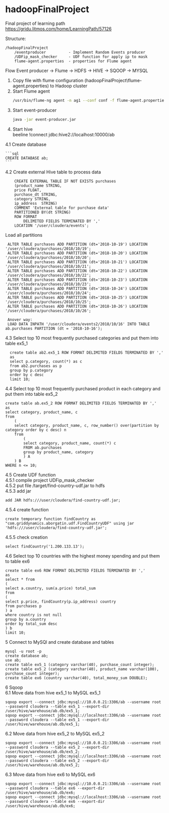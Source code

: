 # hadoopFinalProject
Final project of learning path https://gridu.litmos.com/home/LearningPath/57126

Structure:

    /hadoopFinalProject
        /eventproducer          - Implement Random Events producer
        /UDFip_mask_checker     - UDF function for apply ip to mask
        flume-agent.properties  - properties for Flume agent


Flow Event producer -> Flume -> HDFS -> HIVE -> SQOOP -> MYSQL

1. Copy file with flume configuration (hadoopFinalProject\flume-agent.properties) to Hadoop cluster
2. Start Flume agent
    ```bash
    /usr/bin/flume-ng agent -n ag1 --conf conf -f flume-agent.properties -Dflume.root.logger=INFO,console
    ```
3. Start event-producer
    ```bash
    java -jar event-producer.jar
    ```
4. Start hive<br/>
    beeline
    !connect jdbc:hive2://localhost:10000/ab

4.1 Create database

    ```sql
    CREATE DATABASE ab;
    ```

4.2 Create external Hive table to process data <br/>

        CREATE EXTERNAL TABLE IF NOT EXISTS purchases
        (product_name STRING,
        price FLOAT,
        purchase_dt STRING,
        category STRING,
        ip_address  STRING)
        COMMENT 'External table for purchase data'
        PARTITIONED BY(dt STRING)
        ROW FORMAT
            DELIMITED FIELDS TERMINATED BY ','
        LOCATION '/user/cloudera/events';

Load all partitions <br/>

     ALTER TABLE purchases ADD PARTITION (dt='2018-10-19') LOCATION '/user/cloudera/purchases/2018/10/19';
     ALTER TABLE purchases ADD PARTITION (dt='2018-10-20') LOCATION '/user/cloudera/purchases/2018/10/20';
     ALTER TABLE purchases ADD PARTITION (dt='2018-10-21') LOCATION '/user/cloudera/purchases/2018/10/21';
     ALTER TABLE purchases ADD PARTITION (dt='2018-10-22') LOCATION '/user/cloudera/purchases/2018/10/22';
     ALTER TABLE purchases ADD PARTITION (dt='2018-10-23') LOCATION '/user/cloudera/purchases/2018/10/23';
     ALTER TABLE purchases ADD PARTITION (dt='2018-10-24') LOCATION '/user/cloudera/purchases/2018/10/24';
     ALTER TABLE purchases ADD PARTITION (dt='2018-10-25') LOCATION '/user/cloudera/purchases/2018/10/25';
     ALTER TABLE purchases ADD PARTITION (dt='2018-10-26') LOCATION '/user/cloudera/purchases/2018/10/26';

     Anover way:
     LOAD DATA INPATH '/user/cloudera/events2/2018/10/16' INTO TABLE ab.purchases PARTITION (dt = '2018-10-16');

4.3 Select top 10  most frequently purchased categories and put them into table ex5_1 <br/>

      create table ab2.ex5_1 ROW FORMAT DELIMITED FIELDS TERMINATED BY ','
      as
      select p.category, count(*) as c
      from ab2.purchases as p
      group by p.category
      order by c desc
      limit 10;
4.4 Select top 10 most frequently purchased product in each category and put them into table ex5_2 <br/>

    create table ab.ex5_2 ROW FORMAT DELIMITED FIELDS TERMINATED BY ','
    as
    select category, product_name, c
    from
        (
        select category, product_name, c, row_number() over(partition by category order by c desc) n
        from
            (
            select category, product_name, count(*) c
            FROM ab.purchases
            group by product_name, category
            ) A
        ) B
    WHERE n <= 10;

4.5 Create UDF function <br/>
4.5.1 compile project UDFip_mask_checker<br/>
4.5.2 put file /target/find-country-udf.jar to hdfs<br/>
4.5.3 add jar

    add JAR hdfs:///user/cloudera/find-country-udf.jar;

4.5.4 create function

    create temporary function findCountry as "com.griddynamics.aborgatin.udf.FindCountryUDF" using jar 'hdfs:///user/cloudera/find-country-udf.jar';

4.5.5 check creation

    select findCountry('1.200.133.13');

4.6 Select top 10 countries with the highest money spending and put them to table ex6

    create table ex6 ROW FORMAT DELIMITED FIELDS TERMINATED BY ','
    as
    select * from
    (
    select a.country, sum(a.price) total_sum
    from
    (
    select p.price, findCountry(p.ip_address) country
    from purchases p
    ) a
    where country is not null
    group by a.country
    order by total_sum desc
    ) b
    limit 10;

5 Connect to MySQl and create database and tables <br/>
    
    mysql -u root -p
    create database ab;
    use ab;
    create table ex5_1 (category varchar(40), purchase_count integer);
    create table ex5_2 (category varchar(40), product_name varchar(100), purchase_count integer);
    create table ex6 (country varchar(40), total_money_sum DOUBLE);
    
6 Sqoop <br/>
6.1 Move data from hive ex5_1 to MySQL ex5_1

    sqoop export --connect jdbc:mysql://10.0.0.21:3306/ab --username root --password cloudera --table ex5_1 --export-dir /user/hive/warehouse/ab.db/ex5_1;
    sqoop export --connect jdbc:mysql://localhost:3306/ab --username root --password cloudera --table ex5_1 --export-dir /user/hive/warehouse/ab.db/ex5_1;

6.2 Move data from hive ex5_2 to MySQL ex5_2

    sqoop export --connect jdbc:mysql://10.0.0.21:3306/ab --username root --password cloudera --table ex5_2 --export-dir /user/hive/warehouse/ab.db/ex5_2;
    sqoop export --connect jdbc:mysql://localhost:3306/ab --username root --password cloudera --table ex5_2 --export-dir /user/hive/warehouse/ab.db/ex5_2;

6.3 Move data from hive ex6 to MySQL ex6

    sqoop export --connect jdbc:mysql://10.0.0.21:3306/ab --username root --password cloudera --table ex6 --export-dir /user/hive/warehouse/ab.db/ex6;
    sqoop export --connect jdbc:mysql://localhost:3306/ab --username root --password cloudera --table ex6 --export-dir /user/hive/warehouse/ab.db/ex6;


